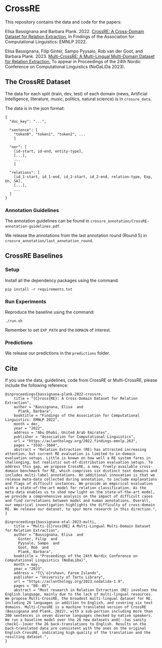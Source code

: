 # CrossRE
This repository contains the data and code for the papers:

Elisa Bassignana and Barbara Plank. 2022. [CrossRE: A Cross-Domain Dataset for Relation Extraction.](https://aclanthology.org/2022.findings-emnlp.263.pdf) In Findings of the Association for Computational Linguistics: EMNLP 2022.

Elisa Bassignana, Filip Ginter, Sampo Pyysalo, Rob van der Goot, and Barbara Plank. 2023. [Multi-CrossRE: A Multi-Lingual Multi-Domain Dataset for Relation Extraction.](https://openreview.net/pdf?id=G8pAo0rvbh) To appear in Proceedings of the 24th Nordic Conference on Computational Linguistics (NoDaLiDa 2023).

## The CrossRE Dataset
The data for each split (train, dev, test) of each domain (news, Artificial Intelligence, literature, music, politics, natural science) is in `crossre_data`.

The data is in the json format:
```
{
  "doc_key": "...",

  "sentence": [
    "token0", "token1", "token2", ...
    ]

  "ner": [
    [id-start, id-end, entity-type],
    [...], 
    ...
    ]

  "relations": [
    [id_1-start, id_1-end, id_2-start, id_2-end, relation-type, Exp, Un, SA],
    [...], 
    ...
  ]
}
```

### Annotation Guidelines
The annotation guidelines can be found in `crossre_annotation/CrossRE-annotation-guidelines.pdf`.

We release the annotations from the last annotation round (Round 5) in `crossre_annotation/last_annotation_round`.

## CrossRE Baselines
### Setup
Install all the dependency packages using the command:
```
pip install -r requirements.txt
```

### Run Experiments
Reproduce the baseline using the command:
```
./run.sh
```
Remember to set `EXP_PATH` and the `DOMAIN` of interest.

### Predictions
We release our predictions in the `predictions` folder.

## Cite
If you use the data, guidelines, code from CrossRE or Multi-CrossRE, please include the following reference:
```
@inproceedings{bassignana-plank-2022-crossre,
    title = "{C}ross{RE}: A Cross-Domain Dataset for Relation Extraction",
    author = "Bassignana, Elisa  and
      Plank, Barbara",
    booktitle = "Findings of the Association for Computational Linguistics: EMNLP 2022",
    month = dec,
    year = "2022",
    address = "Abu Dhabi, United Arab Emirates",
    publisher = "Association for Computational Linguistics",
    url = "https://aclanthology.org/2022.findings-emnlp.263",
    pages = "3592--3604",
    abstract = "Relation Extraction (RE) has attracted increasing attention, but current RE evaluation is limited to in-domain evaluation setups. Little is known on how well a RE system fares in challenging, but realistic out-of-distribution evaluation setups. To address this gap, we propose CrossRE, a new, freely-available cross-domain benchmark for RE, which comprises six distinct text domains and includes multi-label annotations. An additional innovation is that we release meta-data collected during annotation, to include explanations and flags of difficult instances. We provide an empirical evaluation with a state-of-the-art model for relation classification. As the meta-data enables us to shed new light on the state-of-the-art model, we provide a comprehensive analysis on the impact of difficult cases and find correlations between model and human annotations. Overall, our empirical investigation highlights the difficulty of cross-domain RE. We release our dataset, to spur more research in this direction.",
}
```
```
@inproceedings{bassignana-etal-2023-multi,
    title = "Multi-{C}ross{RE} A Multi-Lingual Multi-Domain Dataset for Relation Extraction",
    author = "Bassignana, Elisa  and
      Ginter, Filip  and
      Pyysalo, Sampo  and
      Goot, Rob  and
      Plank, Barbara",
    booktitle = "Proceedings of the 24th Nordic Conference on Computational Linguistics (NoDaLiDa)",
    month = may,
    year = "2023",
    address = "T{\'o}rshavn, Faroe Islands",
    publisher = "University of Tartu Library",
    url = "https://aclanthology.org/2023.nodalida-1.9",
    pages = "80--85",
    abstract = "Most research in Relation Extraction (RE) involves the English language, mainly due to the lack of multi-lingual resources. We propose Multi-CrossRE, the broadest multi-lingual dataset for RE, including 26 languages in addition to English, and covering six text domains. Multi-CrossRE is a machine translated version of CrossRE (Bassignana and Plank, 2022), with a sub-portion including more than 200 sentences in seven diverse languages checked by native speakers. We run a baseline model over the 26 new datasets and{--}as sanity check{--}over the 26 back-translations to English. Results on the back-translated data are consistent with the ones on the original English CrossRE, indicating high quality of the translation and the resulting dataset.",
}

```
